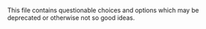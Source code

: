 <!-- @format -->

This file contains questionable choices and options which may be deprecated or
otherwise not so good ideas.
